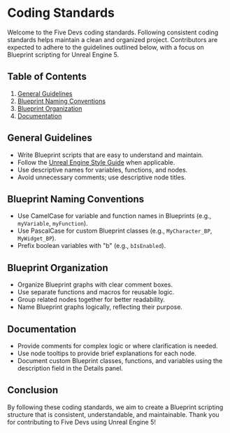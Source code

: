 # Coding Standards

Welcome to the Five Devs coding standards. Following consistent coding standards helps maintain a clean and organized project. Contributors are expected to adhere to the guidelines outlined below, with a focus on Blueprint scripting for Unreal Engine 5.

## Table of Contents

1. [General Guidelines](#general-guidelines)
2. [Blueprint Naming Conventions](#blueprint-naming-conventions)
3. [Blueprint Organization](#blueprint-organization)
4. [Documentation](#documentation)

## General Guidelines

- Write Blueprint scripts that are easy to understand and maintain.
- Follow the [Unreal Engine Style Guide](https://docs.unrealengine.com/4.27/en-US/ProductionPipelines/DevelopmentSetup/CodingStandard/) when applicable.
- Use descriptive names for variables, functions, and nodes.
- Avoid unnecessary comments; use descriptive node titles.

## Blueprint Naming Conventions

- Use CamelCase for variable and function names in Blueprints (e.g., `myVariable`, `myFunction`).
- Use PascalCase for custom Blueprint classes (e.g., `MyCharacter_BP`, `MyWidget_BP`).
- Prefix boolean variables with "b" (e.g., `bIsEnabled`).

## Blueprint Organization

- Organize Blueprint graphs with clear comment boxes.
- Use separate functions and macros for reusable logic.
- Group related nodes together for better readability.
- Name Blueprint graphs logically, reflecting their purpose.

## Documentation

- Provide comments for complex logic or where clarification is needed.
- Use node tooltips to provide brief explanations for each node.
- Document custom Blueprint classes, functions, and variables using the description field in the Details panel.

## Conclusion

By following these coding standards, we aim to create a Blueprint scripting structure that is consistent, understandable, and maintainable. Thank you for contributing to Five Devs using Unreal Engine 5!
